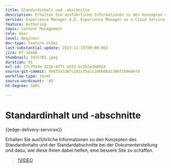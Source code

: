 ```yaml
---
title: Standardinhalt und -abschnitte
description: Erhalten Sie ausführliche Informationen zu den Konzepten des Standardinhalts und der Standardabschnitte bei der Dokumenterstellung.
version: Experience Manager 6.5, Experience Manager as a Cloud Service
feature: Authoring
topic: Content Management
role: User
level: Beginner
doc-type: Feature Video
last-substantial-update: 2023-11-15T00:00:00Z
jira: KT-14468
thumbnail: 3425702.jpeg
duration: 91
exl-id: 17c7919e-3216-4f71-a553-bc5b2e1b6014
source-git-commit: 48433a5367c281cf5a1c106b08a1306f1b0e8ef4
workflow-type: tm+mt
source-wordcount: '45'
ht-degree: 100%

---
```


# Standardinhalt und -abschnitte

{{edge-delivery-services}}

Erhalten Sie ausführliche Informationen zu den Konzepten des Standardinhalts und der Standardabschnitte bei der Dokumenterstellung und dazu, wie diese Ihnen dabei helfen, eine bessere Site zu schaffen.

>[!VIDEO](https://video.tv.adobe.com/v/3425702/?learn=on)
